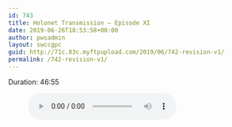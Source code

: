 ```yaml
---
id: 743
title: Holonet Transmission – Episode XI
date: 2019-06-26T18:53:58+00:00
author: pwsadmin
layout: swccgpc
guid: http://71c.83c.myftpupload.com/2019/06/742-revision-v1/
permalink: /742-revision-v1/
---
```

 

Duration: 46:55<figure class="wp-block-audio"><audio controls src="http://71c.83c.myftpupload.com/wp-content/uploads/2019/04/Holonet-Transmission-–-Episode-XI.mp3"></audio></figure>